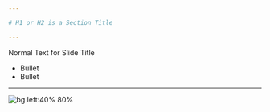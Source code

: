 ```yaml
---

# H1 or H2 is a Section Title

---
```


Normal Text for Slide Title

- Bullet
- Bullet

---

![bg left:40% 80%](https://marp.app/assets/marp.svg)

